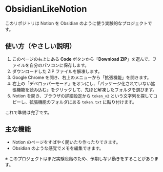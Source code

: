# ObsidianLikeNotion

このリポジトリは Notion を Obsidian のように使う実験的なプロジェクトです。

## 使い方（やさしい説明）

1. このページの右上にある **Code** ボタンから「**Download ZIP**」を選んで、ファイルを自分のパソコンに保存します。
2. ダウンロードした ZIP ファイルを解凍します。
3. Google Chrome を開き、右上のメニューから「拡張機能」を開きます。
4. 右上の「デベロッパーモード」をオンにし、「パッケージ化されていない拡張機能を読み込む」をクリックして、先ほど解凍したフォルダを選びます。
5. Notion を開き、ブラウザの詳細設定から `token_v2` という文字列を探してコピーし、拡張機能のフォルダにある `token.txt` に貼り付けます。

これで準備は完了です。

## 主な機能

- Notion のページをすばやく開いたり作ったりできます。
- Obsidian のような感覚でメモを編集できます。

※ このプロジェクトはまだ実験段階のため、予期しない動きをすることがあります。

